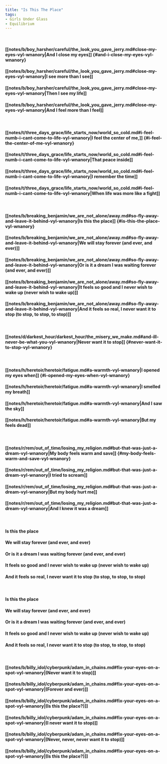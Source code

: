 ```yaml
---
title: "Is This The Place"
tags:
- Girls Under Glass
- Equilibrium
---
```

&nbsp;
#### [[notes/b/boy_harsher/careful/the_look_you_gave_jerry.md#close-my-eyes-vyl-wnanory|And I close my eyes]] {#and-i-close-my-eyes-vyl-wnanory}
#### [[notes/b/boy_harsher/careful/the_look_you_gave_jerry.md#close-my-eyes-vyl-wnanory|I see more than I see]]
#### [[notes/b/boy_harsher/careful/the_look_you_gave_jerry.md#close-my-eyes-vyl-wnanory|Then I see my life]]
#### [[notes/b/boy_harsher/careful/the_look_you_gave_jerry.md#close-my-eyes-vyl-wnanory|And I feel more than I feel]]
&nbsp;
#### [[notes/t/three_days_grace/life_starts_now/world_so_cold.md#i-feel-numb-i-cant-come-to-life-vyl-wnanory|I feel the center of me,]] {#i-feel-the-center-of-me-vyl-wnanory}
#### [[notes/t/three_days_grace/life_starts_now/world_so_cold.md#i-feel-numb-i-cant-come-to-life-vyl-wnanory|That peace inside]]
#### [[notes/t/three_days_grace/life_starts_now/world_so_cold.md#i-feel-numb-i-cant-come-to-life-vyl-wnanory|I remember the time]]
#### [[notes/t/three_days_grace/life_starts_now/world_so_cold.md#i-feel-numb-i-cant-come-to-life-vyl-wnanory|When life  was more like a fight]]
&nbsp;
#### [[notes/b/breaking_benjamin/we_are_not_alone/away.md#so-fly-away-and-leave-it-behind-vyl-wnanory|Is this the place]] {#is-this-the-place-vyl-wnanory}
#### [[notes/b/breaking_benjamin/we_are_not_alone/away.md#so-fly-away-and-leave-it-behind-vyl-wnanory|We will stay forever (and ever, and ever)]]
#### [[notes/b/breaking_benjamin/we_are_not_alone/away.md#so-fly-away-and-leave-it-behind-vyl-wnanory|Or is it a dream I was waiting forever (and ever, and ever)]]
#### [[notes/b/breaking_benjamin/we_are_not_alone/away.md#so-fly-away-and-leave-it-behind-vyl-wnanory|It feels so good and I never wish to wake up (never wish to wake up)]]
#### [[notes/b/breaking_benjamin/we_are_not_alone/away.md#so-fly-away-and-leave-it-behind-vyl-wnanory|And it feels so real, I never want it to stop (to stop, to stop, to stop)]]
&nbsp;
#### [[notes/d/darkest_hour/darkest_hour/the_misery_we_make.md#and-ill-never-be-what-you-vyl-wnanory|Never want it to stop]] {#never-want-it-to-stop-vyl-wnanory}
&nbsp;
#### [[notes/h/heretoir/heretoir/fatigue.md#a-warmth-vyl-wnanory|I opened my eyes when]] {#i-opened-my-eyes-when-vyl-wnanory}
#### [[notes/h/heretoir/heretoir/fatigue.md#a-warmth-vyl-wnanory|I smelled my breath]]
#### [[notes/h/heretoir/heretoir/fatigue.md#a-warmth-vyl-wnanory|And I saw the sky]]
#### [[notes/h/heretoir/heretoir/fatigue.md#a-warmth-vyl-wnanory|But my feels dead]]
&nbsp;
#### [[notes/r/rem/out_of_time/losing_my_religion.md#but-that-was-just-a-dream-vyl-wnanory|My body feels warm and save]] {#my-body-feels-warm-and-save-vyl-wnanory}
#### [[notes/r/rem/out_of_time/losing_my_religion.md#but-that-was-just-a-dream-vyl-wnanory|I tried to scream]]
#### [[notes/r/rem/out_of_time/losing_my_religion.md#but-that-was-just-a-dream-vyl-wnanory|But my body hurt me]]
#### [[notes/r/rem/out_of_time/losing_my_religion.md#but-that-was-just-a-dream-vyl-wnanory|And I knew it was a dream]]
&nbsp;
#### Is this the place
#### We will stay forever (and ever, and ever)
#### Or is it a dream I was waiting forever (and ever, and ever)
#### It feels so good and I never wish to wake up (never wish to wake up)
#### And it feels so real, I never want it to stop (to stop, to stop, to stop)
&nbsp;
#### Is this the place
#### We will stay forever (and ever, and ever)
#### Or is it a dream I was waiting forever (and ever, and ever)
#### It feels so good and I never wish to wake up (never wish to wake up)
#### And it feels so real, I never want it to stop (to stop, to stop, to stop)
&nbsp;
#### [[notes/b/billy_idol/cyberpunk/adam_in_chains.md#fix-your-eyes-on-a-spot-vyl-wnanory|(Never want it to stop)]]
#### [[notes/b/billy_idol/cyberpunk/adam_in_chains.md#fix-your-eyes-on-a-spot-vyl-wnanory|(Forever and ever)]]
#### [[notes/b/billy_idol/cyberpunk/adam_in_chains.md#fix-your-eyes-on-a-spot-vyl-wnanory|(Is this the place?)]]
#### [[notes/b/billy_idol/cyberpunk/adam_in_chains.md#fix-your-eyes-on-a-spot-vyl-wnanory|(I never want it to stop)]]
#### [[notes/b/billy_idol/cyberpunk/adam_in_chains.md#fix-your-eyes-on-a-spot-vyl-wnanory|(Never, never, never want it to stop)]]
#### [[notes/b/billy_idol/cyberpunk/adam_in_chains.md#fix-your-eyes-on-a-spot-vyl-wnanory|(Is this the place?)]]

